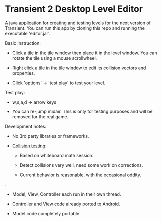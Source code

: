 Transient 2 Desktop Level Editor
=======================

A java application for creating and testing levels for the next version of Transient.  You can run this app by cloning this repo and running the executable 'editor.jar'. 

Basic Instruction:

- Click a tile in the tile window then place it in the level window.  You can rotate the tile using a mouse scrollwheel.  

- Right click a tile in the tile window to edit its collision vectors and properties.

- Click 'options' -> 'test play' to test your level.

Test play: 

- w,s,a,d -> arrow keys 

- You can re-jump midair.  This is only for testing purposes and will be removed for the real game.

Development notes:

- No 3rd party libraries or frameworks.

- [Collision testing](https://github.com/petekinnecom/transient2_level_editor/blob/master/src/org/petekinnecom/t2_level_pieces/Line.java#L155):
  
  - Based on whiteboard math session.

  - Detect collisions very well, need some work on corrections.

  - Current behavior is reasonable, with the occasional oddity.

.

- Model, View, Controller each run in their own thread.

- Controller and View code already ported to Android.

- Model code completely portable.
